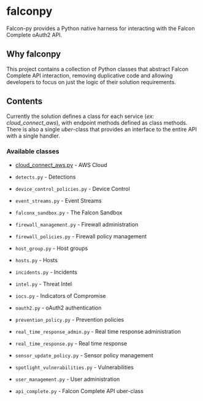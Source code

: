 # falconpy
Falcon-py provides a Python native harness for interacting with the Falcon Complete oAuth2 API.

## Why falconpy
This project contains a collection of Python classes that abstract Falcon Complete API interaction, removing duplicative code and allowing developers to focus on just the logic of their solution requirements.

## Contents
Currently the solution defines a class for each service (_ex: cloud_connect_aws_), with endpoint methods defined as class methods. There is also a single _uber_-class that provides an interface to the entire API with a single handler.

### Available classes
+ [cloud_connect_aws.py](services/cloud_connect_aws.py) - AWS Cloud
+ `detects.py` - Detections
+ `device_control_policies.py` - Device Control
+ `event_streams.py` - Event Streams
+ `falconx_sandbox.py` - The Falcon Sandbox
+ `firewall_management.py` - Firewall administration
+ `firewall_policies.py` - Firewall policy management
+ `host_group.py` - Host groups
+ `hosts.py` - Hosts
+ `incidents.py` - Incidents
+ `intel.py` - Threat Intel
+ `iocs.py` - Indicators of Compromise
+ `oauth2.py` - oAuth2 authentication
+ `prevention_policy.py` - Prevention policies
+ `real_time_response_admin.py` - Real time response administration
+ `real_time_response.py` - Real time response
+ `sensor_update_policy.py` - Sensor policy management
+ `spotlight_vulnerabilities.py` - Vulnerabilities
+ `user_management.py` - User administration

+ `api_complete.py` - Falcon Complete API uber-class






